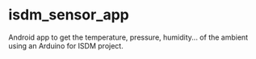 # isdm_sensor_app
Android app to get the temperature, pressure, humidity... of the ambient using an Arduino for ISDM project.
